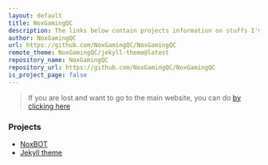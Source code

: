 ```yaml
---
layout: default
title: NoxGamingQC
description: The links below contain projects information on stuffs I'm working on. Enjoy!
author: NoxGamingQC
url: https://github.com/NoxGamingQC/NoxGamingQC
remote_theme: NoxGamingQC/jekyll-theme@latest
repository_name: NoxGamingQC
repository_url: https://github.com/NoxGamingQC/NoxGamingQC
is_project_page: false
---
```


> If you are lost and want to go to the main website, you can do [by clicking here](https://www.noxgamingqc.ca)

### Projects

* [NoxBOT](/NoxBOT)
* [Jekyll theme](/Jekyll_theme)
